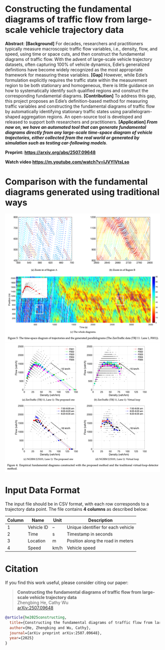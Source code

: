 # Constructing the fundamental diagrams of traffic flow from large-scale vehicle trajectory data
**Abstract**: **[Background]** For decades, researchers and practitioners typically measure macroscopic traffic flow variables, i.e., density, flow, and speed, using time or space cuts, and then construct the fundamental diagrams of traffic flow. With the advent of large-scale vehicle trajectory datasets, often capturing 100% of vehicle dynamics, Edie’s generalized definitions have become widely recognized as the most appropriate framework for measuring these variables.
**[Gap]** However, while Edie’s formulation explicitly requires the traffic state within the measurement region to be both stationary and homogeneous, there is little guidance on how to systematically identify such qualified regions and construct the corresponding fundamental diagrams.
**[Contribution]** To address this gap, this project proposes an Edie’s definition-based method for measuring traffic variables and constructing the fundamental diagrams of traffic flow by automatically identifying stationary traffic states using parallelogram-shaped aggregation regions.
An open-source tool is developed and released to support both researchers and practitioners.
**[Application] _From now on, we have an automated tool that can generate fundamental diagrams directly from any large-scale time-space diagram of vehicle trajectories, either collected from the real world or generated by simulation such as testing car-following models_**.


**Preprint: https://arxiv.org/abs/2507.09648**

**Watch video https://m.youtube.com/watch?v=lJVYIVtsLso**




# Comparison with the fundamental diagrams generated using traditional ways
![Diagram](Animation/txplot.png)
![Diagram](Animation/FD.png)




# Input Data Format

The input file should be in CSV format, with each row corresponds to a trajectory data point. The file contains **4 columns** as described below:

| Column | Name       | Unit      | Description                           |
|--------|------------|-----------|---------------------------------------|
| 1      | Vehicle ID | –         | Unique identifier for each vehicle    |
| 2      | Time       | s         | Timestamp in seconds                  |
| 3      | Location   | m         | Position along the road in meters     |
| 4      | Speed      | km/h      | Vehicle speed                         |



# Citation

If you find this work useful, please consider citing our paper:

> **Constructing the fundamental diagrams of traffic flow from large-scale vehicle trajectory data**  
> Zhengbing He, Cathy Wu  
> [arXiv:2507.09648](https://arxiv.org/abs/2507.09648)

```bibtex
@article{he2025constructing,
  title={Constructing the fundamental diagrams of traffic flow from large-scale vehicle trajectory data},
  author={He, Zhengbing and Wu, Cathy},
  journal={arXiv preprint arXiv:2507.09648},
  year={2025}
}
